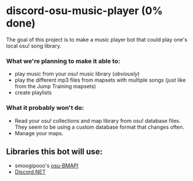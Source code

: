 # discord-osu-music-player (0% done)
The goal of this project is to make a music player bot that could play one's local osu! song library.

### What we're planning to make it able to:
 - play music from your osu! music library (_obviously_)
 - play the different mp3 files from mapsets with multiple songs (just like from the Jump Training mapsets)
 - create playlists
 
### What it probably won't do:
 - Read your osu! collections and map library from osu! database files. They seem to be using a custom database format that changes often.
 - Manage your maps.
 
## Libraries this bot will use:
 - smoogipooo's [osu-BMAPI](https://github.com/smoogipooo/osu-BMAPI)
 - [Discord.NET](https://github.com/RogueException/Discord.Net)
